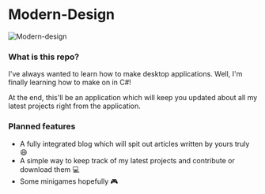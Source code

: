 # Modern-Design
![Modern-design](https://i.imgur.com/Pqrf7Vf.png)
### What is this repo?

I've always wanted to learn how to make desktop applications. Well, I'm finally learning how to make on in C#!

At the end, this'll be an application which will keep you updated about all my latest projects right from the application.


### Planned features

- A fully integrated blog which will spit out articles written by yours truly 😄
- A simple way to keep track of my latest projects and contribute or download them 💻
- Some minigames hopefully 🎮
